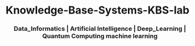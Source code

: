 # Knowledge-Base-Systems-KBS-lab
<h3 align="center"> Data_Informatics | Artificial Intelligence | Deep_Learning | Quantum Computing machine learning   </h3>
